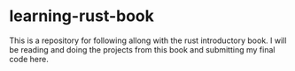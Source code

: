 # learning-rust-book
This is a repository for following allong with the rust introductory book. I will be reading and doing the projects from this book and submitting my final code here.

